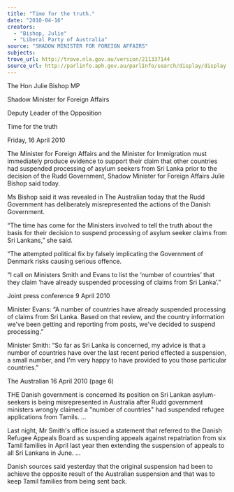 ```yaml
---
title: "Time for the truth."
date: "2010-04-16"
creators:
  - "Bishop, Julie"
  - "Liberal Party of Australia"
source: "SHADOW MINISTER FOR FOREIGN AFFAIRS"
subjects:
trove_url: http://trove.nla.gov.au/version/211337144
source_url: http://parlinfo.aph.gov.au/parlInfo/search/display/display.w3p;query=Id%3A%22media/pressrel/FNRW6%22
---
```


 The Hon Julie Bishop MP

 Shadow Minister for Foreign Affairs

 Deputy Leader of the Opposition

 Time for the truth

 Friday, 16 April 2010

 The Minister for Foreign Affairs and the Minister for Immigration must immediately produce evidence to support their claim that other countries had suspended processing of asylum seekers from Sri Lanka prior to the decision of the Rudd Government, Shadow Minister for Foreign Affairs Julie Bishop said today.

 Ms Bishop said it was revealed in The Australian today that the Rudd Government has deliberately misrepresented the actions of the Danish Government.

 “The time has come for the Ministers involved to tell the truth about the basis for their decision to suspend processing of asylum seeker claims from Sri Lankans,” she said.

 “The attempted political fix by falsely implicating the Government of Denmark risks causing serious offence.

 “I call on Ministers Smith and Evans to list the ‘number of countries’ that they claim ‘have already suspended processing of claims from Sri Lanka’.”

 Joint press conference 9 April 2010

 Minister Evans: “A number of countries have already suspended processing of claims from Sri Lanka. Based on that review, and the country information we've been getting and reporting from posts, we've decided to suspend processing.”

 Minister Smith: “So far as Sri Lanka is concerned, my advice is that a number of countries have over the last recent period effected a suspension, a small number, and I'm very happy to have provided to you those particular countries.”

 The Australian 16 April 2010 (page 6)

 THE Danish government is concerned its position on Sri Lankan asylum-seekers is being misrepresented in Australia after Rudd government ministers wrongly claimed a "number of countries" had suspended refugee applications from Tamils. …

 Last night, Mr Smith's office issued a statement that referred to the Danish Refugee Appeals Board as suspending appeals against repatriation from six Tamil families in April last year then extending the suspension of appeals to all Sri Lankans in June. ...

 Danish sources said yesterday that the original suspension had been to achieve the opposite result of the Australian suspension and that was to keep Tamil families from being sent back.

